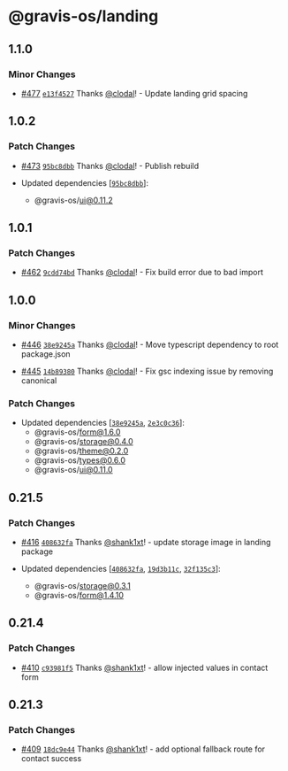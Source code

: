 # @gravis-os/landing

## 1.1.0

### Minor Changes

- [#477](https://github.com/gravis-os/gravis-os/pull/477) [`e13f4527`](https://github.com/gravis-os/gravis-os/commit/e13f4527f29d3b519f391389db5350fa499b69a4) Thanks [@clodal](https://github.com/clodal)! - Update landing grid spacing

## 1.0.2

### Patch Changes

- [#473](https://github.com/gravis-os/gravis-os/pull/473) [`95bc8dbb`](https://github.com/gravis-os/gravis-os/commit/95bc8dbbca69c50d1e24d681912013b0ef35738d) Thanks [@clodal](https://github.com/clodal)! - Publish rebuild

- Updated dependencies [[`95bc8dbb`](https://github.com/gravis-os/gravis-os/commit/95bc8dbbca69c50d1e24d681912013b0ef35738d)]:
  - @gravis-os/ui@0.11.2

## 1.0.1

### Patch Changes

- [#462](https://github.com/gravis-os/gravis-os/pull/462) [`9cdd74bd`](https://github.com/gravis-os/gravis-os/commit/9cdd74bd9b85e9e7af0331543eec4e50906bdf04) Thanks [@clodal](https://github.com/clodal)! - Fix build error due to bad import

## 1.0.0

### Minor Changes

- [#446](https://github.com/gravis-os/gravis-os/pull/446) [`38e9245a`](https://github.com/gravis-os/gravis-os/commit/38e9245a3a139d048272fee5d30f833813a6c1da) Thanks [@clodal](https://github.com/clodal)! - Move typescript dependency to root package.json

* [#445](https://github.com/gravis-os/gravis-os/pull/445) [`14b89380`](https://github.com/gravis-os/gravis-os/commit/14b8938035ba72e87fd932f1a50e5fb06966b2f5) Thanks [@clodal](https://github.com/clodal)! - Fix gsc indexing issue by removing canonical

### Patch Changes

- Updated dependencies [[`38e9245a`](https://github.com/gravis-os/gravis-os/commit/38e9245a3a139d048272fee5d30f833813a6c1da), [`2e3c0c36`](https://github.com/gravis-os/gravis-os/commit/2e3c0c36acd57550109bb35e8be8bab5687e8785)]:
  - @gravis-os/form@1.6.0
  - @gravis-os/storage@0.4.0
  - @gravis-os/theme@0.2.0
  - @gravis-os/types@0.6.0
  - @gravis-os/ui@0.11.0

## 0.21.5

### Patch Changes

- [#416](https://github.com/gravis-os/gravis-os/pull/416) [`408632fa`](https://github.com/gravis-os/gravis-os/commit/408632facc06992b46ba5ccb6146522891bd68a6) Thanks [@shank1xt](https://github.com/shank1xt)! - update storage image in landing package

- Updated dependencies [[`408632fa`](https://github.com/gravis-os/gravis-os/commit/408632facc06992b46ba5ccb6146522891bd68a6), [`19d3b11c`](https://github.com/gravis-os/gravis-os/commit/19d3b11c026b2ac8ac72de7893b3cee874febc88), [`32f135c3`](https://github.com/gravis-os/gravis-os/commit/32f135c3c62dabfda7a65f8a845180506a612f82)]:
  - @gravis-os/storage@0.3.1
  - @gravis-os/form@1.4.10

## 0.21.4

### Patch Changes

- [#410](https://github.com/gravis-os/gravis-os/pull/410) [`c93981f5`](https://github.com/gravis-os/gravis-os/commit/c93981f59151ab283f033a533c91ec0e1152c357) Thanks [@shank1xt](https://github.com/shank1xt)! - allow injected values in contact form

## 0.21.3

### Patch Changes

- [#409](https://github.com/gravis-os/gravis-os/pull/409) [`18dc9e44`](https://github.com/gravis-os/gravis-os/commit/18dc9e440d1a69ea94b0192b4a8ae43063f945ca) Thanks [@shank1xt](https://github.com/shank1xt)! - add optional fallback route for contact success
